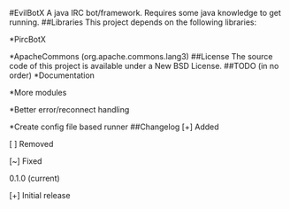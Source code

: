 #EvilBotX
A java IRC bot/framework. Requires some java knowledge to get running.
##Libraries
This project depends on the following libraries:

*PircBotX

*ApacheCommons (org.apache.commons.lang3)
##License
The source code of this project is available under a New BSD License.
##TODO (in no order)
*Documentation

*More modules

*Better error/reconnect handling

*Create config file based runner
##Changelog
[+] Added

[ ] Removed

[~] Fixed

0.1.0 (current)

[+] Initial release
